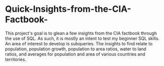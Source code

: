 # Quick-Insights-from-the-CIA-Factbook-
This project's goal is to glean a few insights from the CIA factbook through the use of SQL. As such, it is mostly an intent to test my beginner SQL skills. An area of interest to develop is subqueries. The insights to find relate to population, population growth, population to area ratios, water to land ratios, and averages for population and area of various countries and territories.
